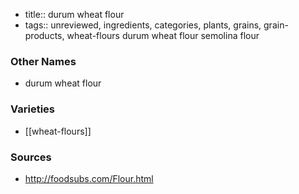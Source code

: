 - title:: durum wheat flour
- tags:: unreviewed, ingredients, categories, plants, grains, grain-products, wheat-flours
durum wheat flour semolina flour

### Other Names

* durum wheat flour

### Varieties

* [[wheat-flours]]

### Sources
* http://foodsubs.com/Flour.html
